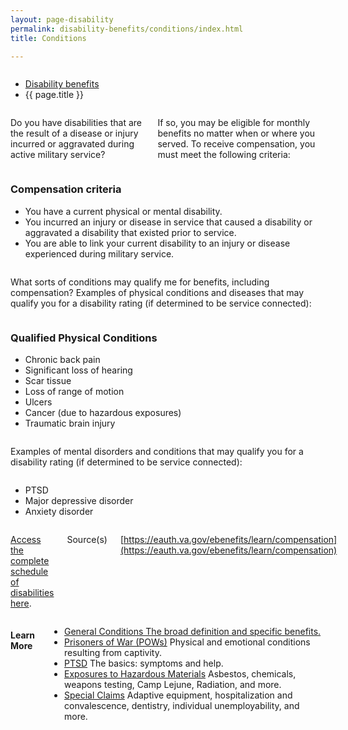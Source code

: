 ```yaml
---
layout: page-disability
permalink: disability-benefits/conditions/index.html
title: Conditions

---
```


<div class="splash" markdown="0">
<div class="row" markdown="0">
<div class="small-12 columns" markdown="0">


<ul class="breadcrumbs" role="menubar" aria-label="Primary">
<li class="parent"><a href="{{ site.url }}/disability-benefits/">Disability benefits</a></li>
<li class="active">{{ page.title }}</li>
</ul>

</div>
</div>
</div>

<div class="main" role="main" markdown="0">
<div class="section one" markdown="0">
<div class="primary" markdown="0">
<div class="row" markdown="0">
<div class="small-12 columns" markdown="1">

Do you have disabilities that are the result of a disease or injury incurred or aggravated during active military service?

If so, you may be eligible for monthly benefits no matter when or where you served. To receive compensation, you must meet the following criteria:

</div>

<div class="small-12 columns" markdown="0">
<div class="call-out" markdown="1">

### Compensation criteria

- You have a current physical or mental disability.
- You incurred an injury or disease in service that caused a disability or aggravated a disability that existed prior to service.
- You are able to link your current disability to an injury or disease experienced during military service.

</div>
</div>

<div class="small-12 columns" markdown="1">

What sorts of conditions may qualify me for benefits, including compensation?
Examples of physical conditions and diseases that may qualify you for a disability rating (if determined to be service connected):

</div>

<div class="small-12 columns" markdown="0">
<div class="call-out" markdown="1">

### Qualified Physical Conditions

- Chronic back pain
- Significant loss of hearing
- Scar tissue
- Loss of range of motion
- Ulcers
- Cancer (due to hazardous exposures)
- Traumatic brain injury

</div>
</div>

<div class="small-12 columns" markdown="1">

Examples of mental disorders and conditions that may qualify you for a disability rating (if determined to be service connected):

</div>

<div class="small-12 columns" markdown="0">
<div class="call-out" markdown="1">

- PTSD
- Major depressive disorder
- Anxiety disorder

</div>
</div>

<div class="small-12 columns" markdown="1">

[Access the complete schedule of disabilities here](http://www.benefits.va.gov/warms/bookc.asp).

Source(s)

[https://eauth.va.gov/ebenefits/learn/compensation](https://eauth.va.gov/ebenefits/learn/compensation)

</div>
</div>
</div>

<div class="navigation">
<div class="row">
<div class="small-12 columns">

<h4>Learn More</h4>

<ul class="small-block-grid-1 medium-block-grid-3 cards small">
<li>
<a href="{{ site.url }}/disability-benefits/conditions/general-conditions/">
General Conditions
The broad definition and specific benefits.
</a>
</li>


<li>
<a href="{{ site.url }}/disability-benefits/conditions/pow/">Prisoners of War (<abbr>POW</abbr>s)</a>
Physical and emotional conditions resulting from captivity.
</li>


<li>
<a href="{{ site.url }}/disability-benefits/conditions/ptsd/">PTSD</a>
The basics: symptoms and help.
</li>

<li>
<a href="{{ site.url }}/disability-benefits/conditions/exposures-to-hazardous-materials/">Exposures to Hazardous Materials</a>
Asbestos, chemicals, weapons testing, Camp Lejune, Radiation, and more.
</li>


<li>
<a href="{{ site.url }}/disability-benefits/conditions/special-claims/">Special Claims</a>
Adaptive equipment, hospitalization and convalescence, dentistry, individual unemployability, and more.
</li>

</ul>
</div>
</div>
</div>

</div>
